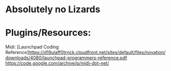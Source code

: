 # Absolutely no Lizards



# Plugins/Resources:

Midi:
    [Launchpad Coding Reference]https://d19ulaff0trnck.cloudfront.net/sites/default/files/novation/downloads/4080/launchpad-programmers-reference.pdf
    https://code.google.com/archive/p/midi-dot-net/
